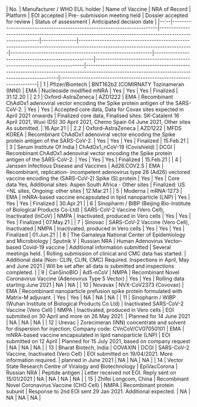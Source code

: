 | No. | Manufacturer / WHO EUL holder                                          | Name of Vaccine                                                                                         | NRA of Record | Platform                                                                                                                     | EOI accepted                                               | Pre- submission meeting held                       | Dossier accepted for review                                             | Status of assessment                                                                                                                           | Anticipated decision date                                          |
|--:--|------------------------------------------------------------------------|---------------------------------------------------------------------------------------------------------|---------------|------------------------------------------------------------------------------------------------------------------------------|------------------------------------------------------------|----------------------------------------------------|-------------------------------------------------------------------------|------------------------------------------------------------------------------------------------------------------------------------------------|--------------------------------------------------------------------|
| 1   | Pfizer/Biontech                                                        | BNT162b2 (COMIRNATY Tozinameran (INN))                                                                  | EMA           | Nucleoside modified mNRA                                                                                                     | Yes                                                        | Yes                                                | Yes                                                                     | Finalized                                                                                                                                      | 31.12.20                                                           |
| 2.1 | Oxford-AstraZeneca                                                     | AZD1222                                                                                                 | EMA           | Recombinant ChAdOx1 adenoviral vector encoding the Spike protein antigen of the SARS-CoV-2.                                  | Yes                                                        | Yes                                                | Accepted core data, Data for Covax sites expected in April 2021 onwards | Finalized core data, Finalised sites: SK-Catalent 16 April 2021, Wuxi (DS)  30 April 2021, Chemo Spain 04 June 2021, Other sites As submitted. | 16.Apr.21                                                          |
| 2.2 | Oxford-AstraZeneca                                                     | AZD1222                                                                                                 | MFDS KOREA    | Recombinant ChAdOx1 adenoviral vector encoding the Spike protein antigen of the SARS-CoV-2.                                  | Yes                                                        | Yes                                                | Yes                                                                     | Finalized                                                                                                                                      | 15.Feb.21                                                          |
| 3   | Serum Institute Of India                                               | ChAdOx1_nCoV-19 (Covishield)                                                                            | DCGI          | Recombinant ChAdOx1 adenoviral vector encoding the Spike protein antigen of the SARS-CoV-2.                                  | Yes                                                        | Yes                                                | Yes                                                                     | Finalized                                                                                                                                      | 15.Feb.21                                                          |
| 4   | Janssen Infectious Disease and Vaccines                                | Ad26.COV2.S                                                                                             | EMA           | Recombinant, replication- incompetent adenovirus type 26 (Ad26) vectored vaccine encoding the (SARS-CoV-2) Spike (S) protein | Yes                                                        | Yes                                                | Core data Yes, Additional sites: Aspen South Africa - Other sites       | Finalized: US +NL sites, Ongoing: other sites                                                                                                  | 12.Mar.21                                                          |
| 5   | Moderna                                                                | mRNA-1273                                                                                               | EMA           | mNRA-based vaccine encapsulated in lipid nanoparticle (LNP)                                                                  | Yes                                                        | Yes                                                | Yes                                                                     | Finalized                                                                                                                                      | 30.Apr.21                                                          |
| 6   | Sinopharm / BIBP (Beijing Bio-Institute of Biological Products Co-Ltd) | SARS-CoV-2 Vaccine (Vero Cell), Inactivated (lnCoV)                                                     | NMPA          | Inactivated, produced in Vero cells                                                                                          | Yes                                                        | Yes                                                | Yes                                                                     | Finalized                                                                                                                                      | 07.May.21                                                          |
| 7   | Sinovac                                                                | SARS-CoV-2 Vaccine (Vero Cell), Inactivated                                                             | NMPA          | Inactivated, produced in Vero cells                                                                                          | Yes                                                        | Yes                                                | Yes                                                                     | Finalized                                                                                                                                      | 01.Jun.21                                                          |
| 8   | The Gamaleya National Center of Epidemiology and Microbiology          | Sputnik V                                                                                               | Russian NRA   | Human Adenovirus Vector- based Covid-19 vaccine                                                                              | Additional information submitted                           | Several meetings held.                             | Rolling submission of clinical and CMC data has started.                | Additional data (Non- CLIN, CLIN, CMC) Required. Inspections in April, May and June 2021                                                       | Will be set after all data is submitted and inspections completed. |
| 9   | CanSinoBIO                                                             | Ad5-nCoV                                                                                                | NMPA          | Recombinant Novel Coronavirus Vaccine (Adenovirus Type 5 Vector)                                                             | Yes                                                        | Yes                                                | Rolling data starting June 2021                                         | NA                                                                                                                                             | NA                                                                 |
| 10  | Novavax                                                                | NVX-CoV2373 (Covovax)                                                                                   | EMA           | Recombinant nanoparticle prefusion spike protein formulated with Matrix-M adjuvant.                                          | Yes                                                        | Yes                                                | NA                                                                      | NA                                                                                                                                             | NA                                                                 |
| 11  | Sinopharm / WIBP (Wuhan Institute of Biological Products Co Ltd)       | Inactivated SARS-CoV-2 Vaccine (Vero Cell)                                                              | NMPA          | Inactivated, produced in Vero cells                                                                                          | EOI submiited on 30 April and more on 26 May 2021.         | Planned for 14 June 2021                           | NA                                                                      | NA                                                                                                                                             | NA                                                                 |
| 12  | Urevac                                                                 | Zorecimeran (INN) concentrate and solvent for dispersion for injection; Company code: CVnCoV/CV07050101 | EMA           | mNRA-based vaccine encapsulated in lipid nanoparticle (LNP)                                                                  | EOI submitted on 12 April                                  | Planned for 15 July 2021, based on company request | NA                                                                      | NA                                                                                                                                             | NA                                                                 |
| 13  | Bharat Biotech, India                                                  | COVAXIN                                                                                                 | DCGI          | SARS-CoV-2 Vaccine, Inactivated (Vero Cell)                                                                                  | EOI submitted on 19/04/2021. More information required.    | planned in June 2021                               | NA                                                                      | NA                                                                                                                                             | NA                                                                 |
| 14  | Vector State Research Centre of Viralogy and Biotechnology             | EpiVacCorona                                                                                            | Russian NRA   | Peptide antigen                                                                                                              | Letter received not EOI. Reply sent on 15/01/2021          | NA                                                 | NA                                                                      | NA                                                                                                                                             | NA                                                                 |
| 15  | Zhifei Longcom, China                                                  | Recombinant Novel Coronavirus Vaccine (CHO Cell)                                                        | NMPA          | Recombinant protein subunit                                                                                                  | Response to 2nd EOI sent 29 Jan 2021. Additional expected. | NA                                                 | NA                                                                      | NA                                                                                                                                             | NA                                                                 |
